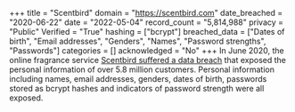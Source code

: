+++
title = "Scentbird"
domain = "https://scentbird.com"
date_breached = "2020-06-22"
date = "2022-05-04"
record_count = "5,814,988"
privacy = "Public"
Verified = "True"
hashing = ["bcrypt"]
breached_data = ["Dates of birth", "Email addresses", "Genders", "Names", "Password strengths", "Passwords"]
categories = []
acknowledged = "No"
+++
In June 2020, the online fragrance service <a href="https://www.bleepingcomputer.com/news/security/hacker-leaks-386-million-user-records-from-18-companies-for-free/" target="_blank" rel="noopener">Scentbird suffered a data breach</a> that exposed the personal information of over 5.8 million customers. Personal information including names, email addresses, genders, dates of birth, passwords stored as bcrypt hashes and indicators of password strength were all exposed.
